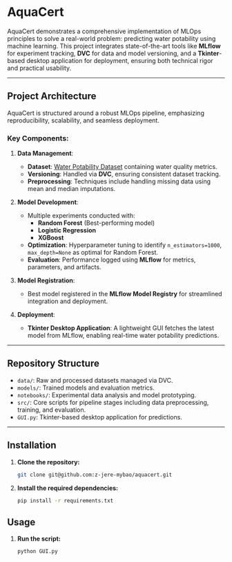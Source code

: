 # AquaCert

AquaCert demonstrates a comprehensive implementation of MLOps principles to solve a real-world problem: predicting water potability using machine learning. This project integrates state-of-the-art tools like **MLflow** for experiment tracking, **DVC** for data and model versioning, and a **Tkinter**-based desktop application for deployment, ensuring both technical rigor and practical usability.

---

## Project Architecture

AquaCert is structured around a robust MLOps pipeline, emphasizing reproducibility, scalability, and seamless deployment.

### Key Components:
1. **Data Management**:
   - **Dataset**: [Water Potability Dataset](https://raw.githubusercontent.com/Sarthak-1408/Water-Potability/refs/heads/main/water_potability.csv) containing water quality metrics.
   - **Versioning**: Handled via **DVC**, ensuring consistent dataset tracking.
   - **Preprocessing**: Techniques include handling missing data using mean and median imputations.

2. **Model Development**:
   - Multiple experiments conducted with:
     - **Random Forest** (Best-performing model)
     - **Logistic Regression**
     - **XGBoost**
   - **Optimization**: Hyperparameter tuning to identify `n_estimators=1000`, `max_depth=None` as optimal for Random Forest.
   - **Evaluation**: Performance logged using **MLflow** for metrics, parameters, and artifacts.

3. **Model Registration**:
   - Best model registered in the **MLflow Model Registry** for streamlined integration and deployment.

4. **Deployment**:
   - **Tkinter Desktop Application**: A lightweight GUI fetches the latest model from MLflow, enabling real-time water potability predictions.

---

## Repository Structure

- `data/`: Raw and processed datasets managed via DVC.
- `models/`: Trained models and evaluation metrics.
- `notebooks/`: Experimental data analysis and model prototyping.
- `src/`: Core scripts for pipeline stages including data preprocessing, training, and evaluation.
- `GUI.py`: Tkinter-based desktop application for predictions.

---

## Installation

1. **Clone the repository:**

   ```bash
   git clone git@github.com:z-jere-mybao/aquacert.git

2. **Install the required dependencies:**

   ```bash
   pip install -r requirements.txt
## Usage
1. **Run the script:**

   ```bash
   python GUI.py
